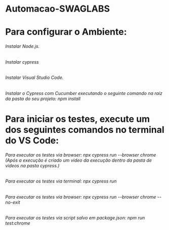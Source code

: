 # Automacao-SWAGLABS

# Para configurar o Ambiente:
 
###### Instalar Node.js.
###### Instalar cypress 
###### Instalar Visual Studio Code.
###### Instalar o Cypress com Cucumber executando o seguinte comando na raíz da pasta do seu projeto: npm install

# Para iniciar os testes, execute um dos seguintes comandos no terminal do VS Code:
###### Para executar os testes via browser: npx cypress run --browser chrome (Após a execução é criado um video da execução dentro da pasta de videos na pasta cypress.)
###### Para executar os testes via terminal: npx cypress run
###### Para executar os testes via browser: npx cypress run --browser chrome --no-exit
###### Para executar os testes via script salvo em package.json: npm run test:chrome
